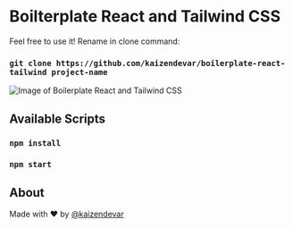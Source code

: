 # Boilterplate React and Tailwind CSS

Feel free to use it! Rename in clone command:

### `git clone https://github.com/kaizendevar/boilerplate-react-tailwind project-name`

![Image of Boilerplate React and Tailwind CSS](https://imgur.com/UCAeLMQ)

## Available Scripts

### `npm install`

### `npm start`

## About

Made with ❤️ by [@kaizendevar](https://github.com/kaizendevar)
